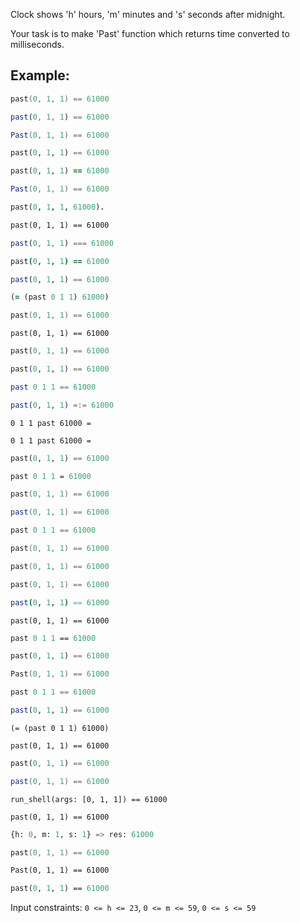 Clock shows 'h' hours, 'm' minutes and 's' seconds after midnight.

Your task is to make 'Past' function which returns time converted to milliseconds.

## Example:

```c
past(0, 1, 1) == 61000
```
```javascript
past(0, 1, 1) == 61000
```
```csharp
Past(0, 1, 1) == 61000
```
```python
past(0, 1, 1) == 61000
```
```ruby
past(0, 1, 1) == 61000
```
```java
Past(0, 1, 1) == 61000
```
```prolog
past(0, 1, 1, 61000).
```
```cfml
past(0, 1, 1) == 61000
```
```typescript
past(0, 1, 1) === 61000
```
```coffeescript
past(0, 1, 1) == 61000
```
```julia
past(0, 1, 1) == 61000
```
```clojure
(= (past 0 1 1) 61000)
```
```cpp
past(0, 1, 1) == 61000
```
```crystal
past(0, 1, 1) == 61000
```
```dart
past(0, 1, 1) == 61000
```
```elixir
past(0, 1, 1) == 61000
```
```elm
past 0 1 1 == 61000
```
```erlang
past(0, 1, 1) =:= 61000
```
```factor
0 1 1 past 61000 =
```
```forth
0 1 1 past 61000 =
```
```fortran
past(0, 1, 1) == 61000
```
```fsharp
past 0 1 1 = 61000
```
```go
past(0, 1, 1) == 61000
```
```groovy
past(0, 1, 1) == 61000
```
```haskell
past 0 1 1 == 61000
```
```kotlin
past(0, 1, 1) == 61000
```
```lua
past(0, 1, 1) == 61000
```
```nasm
past(0, 1, 1) == 61000
```
```nim
past(0, 1, 1) == 61000
```
```objc
past(0, 1, 1) == 61000
```
```ocaml
past 0 1 1 == 61000
```
```php
past(0, 1, 1) == 61000
```
```powershell
Past(0, 1, 1) == 61000
```
```purescript
past 0 1 1 == 61000
```
```r
past(0, 1, 1) == 61000
```
```racket
(= (past 0 1 1) 61000)
```
```reason
past(0, 1, 1) == 61000
```
```rust
past(0, 1, 1) == 61000
```
```scala
past(0, 1, 1) == 61000
```
```shell
run_shell(args: [0, 1, 1]) == 61000
```
```solidity
past(0, 1, 1) == 61000
```
```sql
{h: 0, m: 1, s: 1} => res: 61000
```
```swift
past(0, 1, 1) == 61000
```
```vb
Past(0, 1, 1) == 61000
```
```haxe
past(0, 1, 1) == 61000
```

Input constraints: `0 <= h <= 23`, `0 <= m <= 59`, `0 <= s <= 59`